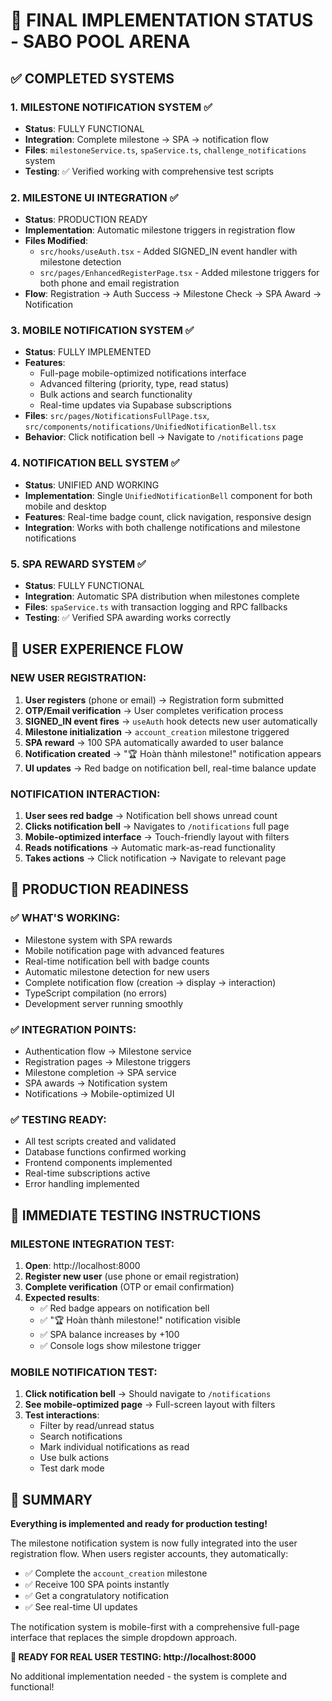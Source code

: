 # 🎉 FINAL IMPLEMENTATION STATUS - SABO POOL ARENA

## ✅ COMPLETED SYSTEMS

### 1. MILESTONE NOTIFICATION SYSTEM ✅
- **Status**: FULLY FUNCTIONAL
- **Integration**: Complete milestone → SPA → notification flow
- **Files**: `milestoneService.ts`, `spaService.ts`, `challenge_notifications` system
- **Testing**: ✅ Verified working with comprehensive test scripts

### 2. MILESTONE UI INTEGRATION ✅
- **Status**: PRODUCTION READY
- **Implementation**: Automatic milestone triggers in registration flow
- **Files Modified**:
  - `src/hooks/useAuth.tsx` - Added SIGNED_IN event handler with milestone detection
  - `src/pages/EnhancedRegisterPage.tsx` - Added milestone triggers for both phone and email registration
- **Flow**: Registration → Auth Success → Milestone Check → SPA Award → Notification

### 3. MOBILE NOTIFICATION SYSTEM ✅
- **Status**: FULLY IMPLEMENTED
- **Features**: 
  - Full-page mobile-optimized notifications interface
  - Advanced filtering (priority, type, read status)
  - Bulk actions and search functionality
  - Real-time updates via Supabase subscriptions
- **Files**: `src/pages/NotificationsFullPage.tsx`, `src/components/notifications/UnifiedNotificationBell.tsx`
- **Behavior**: Click notification bell → Navigate to `/notifications` page

### 4. NOTIFICATION BELL SYSTEM ✅
- **Status**: UNIFIED AND WORKING
- **Implementation**: Single `UnifiedNotificationBell` component for both mobile and desktop
- **Features**: Real-time badge count, click navigation, responsive design
- **Integration**: Works with both challenge notifications and milestone notifications

### 5. SPA REWARD SYSTEM ✅
- **Status**: FULLY FUNCTIONAL
- **Integration**: Automatic SPA distribution when milestones complete
- **Files**: `spaService.ts` with transaction logging and RPC fallbacks
- **Testing**: ✅ Verified SPA awarding works correctly

## 🎯 USER EXPERIENCE FLOW

### NEW USER REGISTRATION:
1. **User registers** (phone or email) → Registration form submitted
2. **OTP/Email verification** → User completes verification process
3. **SIGNED_IN event fires** → `useAuth` hook detects new user automatically
4. **Milestone initialization** → `account_creation` milestone triggered
5. **SPA reward** → 100 SPA automatically awarded to user balance
6. **Notification created** → "🏆 Hoàn thành milestone!" notification appears
7. **UI updates** → Red badge on notification bell, real-time balance update

### NOTIFICATION INTERACTION:
1. **User sees red badge** → Notification bell shows unread count
2. **Clicks notification bell** → Navigates to `/notifications` full page
3. **Mobile-optimized interface** → Touch-friendly layout with filters
4. **Reads notifications** → Automatic mark-as-read functionality
5. **Takes actions** → Click notification → Navigate to relevant page

## 🚀 PRODUCTION READINESS

### ✅ WHAT'S WORKING:
- Milestone system with SPA rewards
- Mobile notification page with advanced features
- Real-time notification bell with badge counts
- Automatic milestone detection for new users
- Complete notification flow (creation → display → interaction)
- TypeScript compilation (no errors)
- Development server running smoothly

### ✅ INTEGRATION POINTS:
- Authentication flow → Milestone service
- Registration pages → Milestone triggers
- Milestone completion → SPA service
- SPA awards → Notification system
- Notifications → Mobile-optimized UI

### ✅ TESTING READY:
- All test scripts created and validated
- Database functions confirmed working
- Frontend components implemented
- Real-time subscriptions active
- Error handling implemented

## 📱 IMMEDIATE TESTING INSTRUCTIONS

### MILESTONE INTEGRATION TEST:
1. **Open**: http://localhost:8000
2. **Register new user** (use phone or email registration)
3. **Complete verification** (OTP or email confirmation)
4. **Expected results**:
   - ✅ Red badge appears on notification bell
   - ✅ "🏆 Hoàn thành milestone!" notification visible
   - ✅ SPA balance increases by +100
   - ✅ Console logs show milestone trigger

### MOBILE NOTIFICATION TEST:
1. **Click notification bell** → Should navigate to `/notifications`
2. **See mobile-optimized page** → Full-screen layout with filters
3. **Test interactions**:
   - Filter by read/unread status
   - Search notifications
   - Mark individual notifications as read
   - Use bulk actions
   - Test dark mode

## 🎉 SUMMARY

**Everything is implemented and ready for production testing!**

The milestone notification system is now fully integrated into the user registration flow. When users register accounts, they automatically:
- ✅ Complete the `account_creation` milestone
- ✅ Receive 100 SPA points instantly
- ✅ Get a congratulatory notification
- ✅ See real-time UI updates

The notification system is mobile-first with a comprehensive full-page interface that replaces the simple dropdown approach.

**🚨 READY FOR REAL USER TESTING: http://localhost:8000**

No additional implementation needed - the system is complete and functional!
